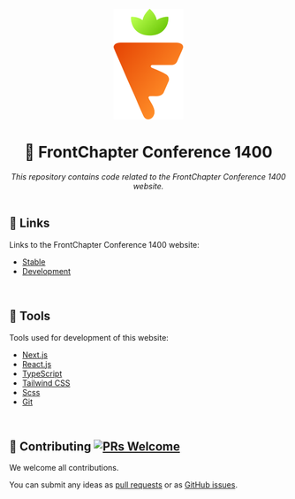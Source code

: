 <p align="center">
  <a href="https://frontchapter.ir">
    <img height="200" src="https://github.com/frontChapter/conference-1400/blob/master/docs/logo.png?raw=true">
  </a>
</p>

<div align="center">
<h1>🥕 FrontChapter Conference 1400</h1>
<i>This repository contains code related to the FrontChapter Conference 1400 website.</i>
</div>

<br>

## 🔗 Links

Links to the FrontChapter Conference 1400 website:

- [Stable](https://frontchapter.ir/)
- [Development](https://dev.frontchapter.ir)

<br>

## 🔨 Tools

Tools used for development of this website:

- [Next.js](https://nextjs.org/)
- [React.js](https://reactjs.org/)
- [TypeScript](https://www.typescriptlang.org/)
- [Tailwind CSS](https://tailwindcss.com/)
- [Scss](https://sass-lang.com/)
- [Git](https://git-scm.com/)

<br>

## 🤝 Contributing [![PRs Welcome](https://img.shields.io/badge/PRs-welcome-brightgreen.svg?style=flat-square)](http://makeapullrequest.com)

We welcome all contributions.

You can submit any ideas as [pull requests](https://github.com/frontChapter/conference-1400/pulls) or as [GitHub issues](https://github.com/frontChapter/conference-1400/issues).
